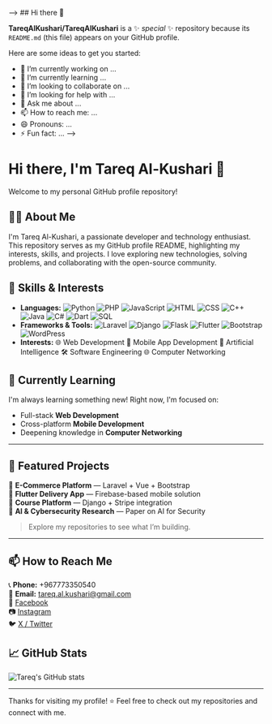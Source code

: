 --> ## Hi there 👋


**TareqAlKushari/TareqAlKushari** is a ✨ _special_ ✨ repository because its `README.md` (this file) appears on your GitHub profile.

Here are some ideas to get you started:

- 🔭 I’m currently working on ...
- 🌱 I’m currently learning ...
- 👯 I’m looking to collaborate on ...
- 🤔 I’m looking for help with ...
- 💬 Ask me about ...
- 📫 How to reach me: ...
- 😄 Pronouns: ...
- ⚡ Fun fact: ...
-->

# Hi there, I'm Tareq Al-Kushari 👋

Welcome to my personal GitHub profile repository!

## 👨‍💻 About Me

I'm Tareq Al-Kushari, a passionate developer and technology enthusiast. This repository serves as my GitHub profile README, highlighting my interests, skills, and projects. I love exploring new technologies, solving problems, and collaborating with the open-source community.

## 🚀 Skills & Interests

- **Languages:** ![Python](https://img.shields.io/badge/Python-3776AB?style=flat-square&logo=python&logoColor=white)
![PHP](https://img.shields.io/badge/PHP-777BB4?style=flat-square&logo=php&logoColor=white)
![JavaScript](https://img.shields.io/badge/JavaScript-F7DF1E?style=flat-square&logo=javascript&logoColor=black)
![HTML](https://img.shields.io/badge/HTML5-E34F26?style=flat-square&logo=html5&logoColor=white)
![CSS](https://img.shields.io/badge/CSS3-1572B6?style=flat-square&logo=css3&logoColor=white)
![C++](https://img.shields.io/badge/C++-00599C?style=flat-square&logo=c%2B%2B&logoColor=white)
![Java](https://img.shields.io/badge/Java-007396?style=flat-square&logo=java&logoColor=white)
![C#](https://img.shields.io/badge/C%23-239120?style=flat-square&logo=c-sharp&logoColor=white)
![Dart](https://img.shields.io/badge/Dart-0175C2?style=flat-square&logo=dart&logoColor=white)
![SQL](https://img.shields.io/badge/SQL-003B57?style=flat-square&logo=mysql&logoColor=white)
- **Frameworks & Tools:** ![Laravel](https://img.shields.io/badge/Laravel-F55247?style=flat-square&logo=laravel&logoColor=white)
![Django](https://img.shields.io/badge/Django-092E20?style=flat-square&logo=django&logoColor=white)
![Flask](https://img.shields.io/badge/Flask-000000?style=flat-square&logo=flask&logoColor=white)
![Flutter](https://img.shields.io/badge/Flutter-02569B?style=flat-square&logo=flutter&logoColor=white)
![Bootstrap](https://img.shields.io/badge/Bootstrap-7952B3?style=flat-square&logo=bootstrap&logoColor=white)
![WordPress](https://img.shields.io/badge/WordPress-21759B?style=flat-square&logo=wordpress&logoColor=white)
- **Interests:** 🌐 Web Development 📱 Mobile App Development 🧠 Artificial Intelligence 🛠 Software Engineering 🌐 Computer Networking

## 🌱 Currently Learning

I'm always learning something new! Right now, I'm focused on:
- Full-stack **Web Development**  
- Cross-platform **Mobile Development**  
- Deepening knowledge in **Computer Networking**

---

## 🧪 Featured Projects

🔸 **E-Commerce Platform** — Laravel + Vue + Bootstrap  
🔸 **Flutter Delivery App** — Firebase-based mobile solution  
🔸 **Course Platform** — Django + Stripe integration  
🔸 **AI & Cybersecurity Research** — Paper on AI for Security

> Explore my repositories to see what I’m building.

---

## 📫 How to Reach Me

📞 **Phone:** +967773350540  
📧 **Email:** tareq.al.kushari@gmail.com  
📘 [Facebook](https://www.facebook.com/profile.php?id=61562736475116&mibextid=ZbWKwL)  
📷 [Instagram](https://www.instagram.com/tareq.al.kushari?igsh=MTBhZjRuYnFoMWw1YQ==)  
🐦 [X / Twitter](https://x.com/Al_Kushari?t=gU61bcmlDbtf3KV4kqGULA&s=09)

## 📈 GitHub Stats

![Tareq's GitHub stats](https://github-readme-stats.vercel.app/api?username=TareqAlKushari&show_icons=true&hide_title=true)

---

Thanks for visiting my profile! ⭐️ Feel free to check out my repositories and connect with me.
